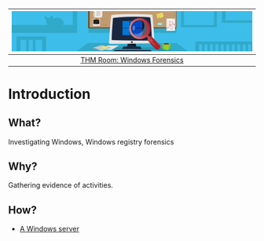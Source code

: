 | ![Windows forensics](../../_static/images/forensics-room-banner.png)
|:--:|
| [THM Room: Windows Forensics](https://tryhackme.com/room/windowsforensics1) |

# Introduction

## What?

Investigating Windows, Windows registry forensics

## Why?

Gathering evidence of activities.

## How?

* [A Windows server](investigation.md)
